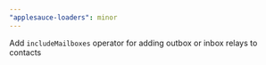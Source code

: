 ```yaml
---
"applesauce-loaders": minor
---
```


Add `includeMailboxes` operator for adding outbox or inbox relays to contacts
